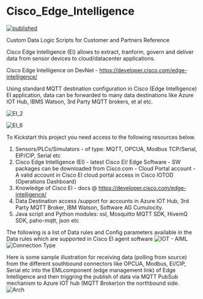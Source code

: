 # Cisco_Edge_Intelligence

[![published](https://static.production.devnetcloud.com/codeexchange/assets/images/devnet-published.svg)](https://developer.cisco.com/codeexchange/github/repo/akramIOT/Cisco_Edge_Intelligence)

Custom  Data Logic  Scripts for Customer and Partners Reference 


Cisco Edge Intelligence (EI) allows to extract, tranform, govern and deliver data from sensor devices to cloud/datacenter applications.

Cisco Edge Intelligence on DevNet - https://developer.cisco.com/edge-intelligence/

Using standard MQTT destination configuration in Cisco (Edge Intelligence) EI application, data can be forwarded to many data destinations like Azure IOT Hub, IBMS Watson, 3rd Party MQTT brokers, et al  etc.

![EI_2](https://user-images.githubusercontent.com/21118209/182686442-c69e2ae5-fd9a-4e0a-be18-7b0088af116a.png)

![EI_6](https://user-images.githubusercontent.com/21118209/182686907-7db10b10-b7e9-4181-b96a-450c16109c0d.jpg)

To Kickstart this project  you need access to the  following resources below. 

  1. Sensors/PLCs/Simulators - of type: MQTT, OPCUA, Modbus TCP/Serial, EIP/CIP, Serial etc  	
  2. Cisco Edge Intelligence (EI)
	- latest Cisco  EI/ Edge Software - SW packages can be downloaded from Cisco.com
	- Cloud Portal account - A valid account in Cisco EI cloud portal access in Cisco  IOTOD  (Operations Dashboard) 
  3. Knowledge of Cisco EI - docs @ https://developer.cisco.com/edge-intelligence/
  4. Data Destination  access /support for accounts in  Azure IOT Hub, 3rd Party MQTT Broker, IBM  Watson, Software  AG  Cumulocity.  
  5. Java script  and  Python modules: ssl, Mosquitto MQTT SDK, HivemQ SDK, paho-mqtt, json  etc
	
The following is a list of Data rules and  Config parameters available in the  Data rules which are supported in Cisco EI agent software
![IOT - AIML](https://user-images.githubusercontent.com/21118209/182680179-83895811-f09e-4c46-bfdc-05d2a751d398.jpeg)
![Connection Type](https://user-images.githubusercontent.com/21118209/182678873-23201e6f-9cb9-418b-b8bd-64be04ae10c6.jpeg)

Here is some sample illustration for receiving data (polling from source) from the different southbound connectors like OPCUA, Modbus, EI/CIP, Serial etc into the EMLcomponent (edge management link) of Edge Intelligence and then triggring the publish of  data  via MQTT PubSub mechanism to Azure IOT hub  (MQTT  Broker)on the  northbound side.  
![Arch](https://user-images.githubusercontent.com/21118209/182687128-6dd3dea6-dc60-4ade-aa8d-78535e541656.jpg)
